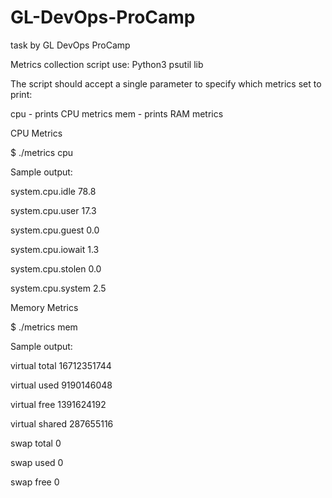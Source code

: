 # GL-DevOps-ProCamp
task by GL DevOps ProCamp

Metrics collection script
use: Python3
     psutil lib


The script should accept a single parameter to specify which metrics set to print:

cpu - prints CPU metrics
mem - prints RAM metrics

CPU Metrics

$ ./metrics cpu


Sample output:

system.cpu.idle 78.8

system.cpu.user 17.3

system.cpu.guest 0.0

system.cpu.iowait 1.3

system.cpu.stolen 0.0

system.cpu.system 2.5


Memory Metrics

$ ./metrics mem


Sample output:

virtual total 16712351744

virtual used 9190146048

virtual free 1391624192

virtual shared 287655116

swap total 0

swap used 0


swap free 0
